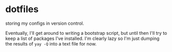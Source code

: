 # dotfiles
storing my configs in version control.

Eventually, I'll get around to writing a bootstrap script, but until then I'll try to 
keep a list of packages I've installed. I'm clearly lazy so I'm just dumping the results of `yay -Q` into a text file for now.


